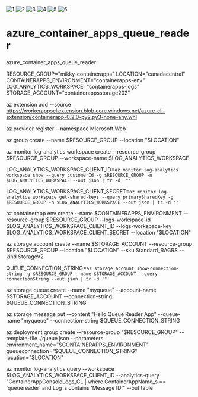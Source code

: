 ![1](https://user-images.githubusercontent.com/61469290/140043268-6271e42a-7e69-4381-a80f-ee452794d463.PNG)
![2](https://user-images.githubusercontent.com/61469290/140043308-35f8659b-8907-4c36-a98a-697f1b7fd8ad.PNG)
![3](https://user-images.githubusercontent.com/61469290/140043319-43654442-a064-4a92-9c80-bfb037efb730.PNG)
![4](https://user-images.githubusercontent.com/61469290/140043328-4add77fb-55fb-4dcd-88ee-92d3e51377de.PNG)
![5](https://user-images.githubusercontent.com/61469290/140043335-b6c73114-b9fa-44e5-aa93-c7771596db0f.PNG)
![6](https://user-images.githubusercontent.com/61469290/140043339-a65ef0ea-f580-4d32-8b61-e3db34e38e10.PNG)
# azure_container_apps_queue_reader
azure_container_apps_queue_reader

RESOURCE_GROUP="mikky-containerapps"
LOCATION="canadacentral"
CONTAINERAPPS_ENVIRONMENT="containerapps-env"
LOG_ANALYTICS_WORKSPACE="containerapps-logs"
STORAGE_ACCOUNT="containerappsstorage202"

az extension add --source https://workerappscliextension.blob.core.windows.net/azure-cli-extension/containerapp-0.2.0-py2.py3-none-any.whl

az provider register --namespace Microsoft.Web

az group create --name $RESOURCE_GROUP --location "$LOCATION"

az monitor log-analytics workspace create --resource-group $RESOURCE_GROUP --workspace-name $LOG_ANALYTICS_WORKSPACE

LOG_ANALYTICS_WORKSPACE_CLIENT_ID=`az monitor log-analytics workspace show --query customerId -g $RESOURCE_GROUP -n $LOG_ANALYTICS_WORKSPACE --out json | tr -d '"'`

LOG_ANALYTICS_WORKSPACE_CLIENT_SECRET=`az monitor log-analytics workspace get-shared-keys --query primarySharedKey -g $RESOURCE_GROUP -n $LOG_ANALYTICS_WORKSPACE --out json | tr -d '"'`

az containerapp env create --name $CONTAINERAPPS_ENVIRONMENT --resource-group $RESOURCE_GROUP --logs-workspace-id $LOG_ANALYTICS_WORKSPACE_CLIENT_ID --logs-workspace-key $LOG_ANALYTICS_WORKSPACE_CLIENT_SECRET --location "$LOCATION"

az storage account create --name $STORAGE_ACCOUNT --resource-group $RESOURCE_GROUP --location "$LOCATION" --sku Standard_RAGRS --kind StorageV2

QUEUE_CONNECTION_STRING=`az storage account show-connection-string -g $RESOURCE_GROUP --name $STORAGE_ACCOUNT --query connectionString --out json | tr -d '"'`

az storage queue create --name "myqueue" --account-name $STORAGE_ACCOUNT --connection-string $QUEUE_CONNECTION_STRING

az storage message put --content "Hello Queue Reader App" --queue-name "myqueue" --connection-string $QUEUE_CONNECTION_STRING

az deployment group create --resource-group "$RESOURCE_GROUP" --template-file ./queue.json --parameters environment_name="$CONTAINERAPPS_ENVIRONMENT" queueconnection="$QUEUE_CONNECTION_STRING" location="$LOCATION"

az monitor log-analytics query --workspace $LOG_ANALYTICS_WORKSPACE_CLIENT_ID --analytics-query "ContainerAppConsoleLogs_CL | where ContainerAppName_s == 'queuereader' and Log_s contains 'Message ID'" --out table

